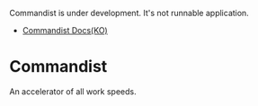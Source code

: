 Commandist is under development. It's not runnable application.

- [Commandist Docs(KO)](https://www.notion.so/Commandist-b67c3b0f05914fe98a084345f0a553f2)

# Commandist
An accelerator of all work speeds.